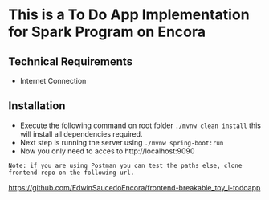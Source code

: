 # This is a To Do App Implementation for Spark Program on Encora
## Technical Requirements
- Internet Connection
## Installation
- Execute the following command on root folder
``./mvnw clean install`` this will install all dependencies required.
- Next step is running the server using ``./mvnw spring-boot:run``
- Now you only need to acces to http://localhost:9090
```
Note: if you are using Postman you can test the paths else, clone frontend repo on the following url.
```
https://github.com/EdwinSaucedoEncora/frontend-breakable_toy_i-todoapp